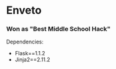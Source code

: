 # Enveto
<h3>Won as "Best Middle School Hack"</h3>

Dependencies: 
 - Flask==1.1.2
 - Jinja2==2.11.2
